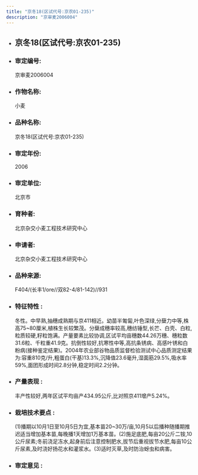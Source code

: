 ```yaml
---
title: "京冬18(区试代号:京农01-235)"
description: "京审麦2006004"
---
```

* ## 京冬18(区试代号:京农01-235)
* ###  审定编号:  
   京审麦2006004

*  ### 作物名称:  
   小麦

*   ###  品种名称: 
    京冬18(区试代号:京农01-235)

*   ### 审定年份: 
    2006

*   ### 审定单位:  
    北京市

*   ### 育种者:  
    北京杂交小麦工程技术研究中心

*   ### 申请者:  
    北京杂交小麦工程技术研究中心

*   ### 品种来源:  
    F404/(长丰1/ore//双82-4/81-142)//931

*   ### 特征特性 : 
    冬性。中早熟,抽穗成熟期与京411相近。幼苗半匍匐,叶色深绿,分蘖力中等,株高75~80厘米,植株生长较繁茂。分蘖成穗率较高,穗纺锤型,长芒、白壳、白粒,粒质较硬,籽粒饱满。产量要素比较协调,区试平均亩穗数44.26万穗、穗粒数31.6粒、千粒重41.9克。抗倒性较好,抗寒性中等,高抗条锈病、高感叶锈和白粉病(接种鉴定结果)。2004年农业部谷物品质监督检验测试中心品质测定结果为:容重810克/升,粗蛋白(干基)13.3%,沉降值23.6毫升,湿面筋29.5%,吸水率59%,面团形成时间2.8分钟,稳定时间2.2分钟。

*   ### 产量表现 : 
    丰产性较好,两年区试平均亩产434.95公斤,比对照京411增产5.24%。

*   ### 栽培技术要点 : 
    (1)播期以10月1日至10月5日为宜,基本苗20~30万/亩,10月5以后播种随播期推迟适当增加基本苗,每晚播1天增加1万基本苗。(2)施足底肥,每亩20公斤二铵,10公斤尿素;冬前浇足冻水,起身前后注意控制肥水,拔节后重视拔节水肥,每亩10公斤尿素,及时浇好扬花水和灌浆水。(3)适时灭草,及时防治蚜虫和病害。

*   ### 审定意见 : 
    
